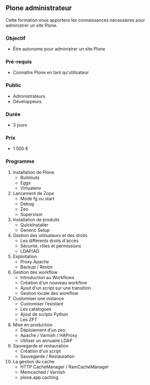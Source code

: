## Plone administrateur

Cette formation vous apportera les connaissances nécessaires pour administrer un site Plone.

### Objectif
   * Être autonome pour administrer un site Plone

### Pré-requis
   * Connaître Plone en tant qu'utilisateur

### Public
  * Administrateurs
  * Développeurs

### Durée
* 3 jours

### Prix
* 1 500 €

### Programme
1. Installation de Plone
    * Buildouts
    * Eggs
    * Virtualenv
2. Lancement de Zope
    * Mode fg ou start
    * Debug
    * Zeo
    * Supervisor
3. Installation de produits
    * QuickInstaller
    * Generic Setup
4. Gestion des utilisateurs et des droits
    * Les différents droits d'accès
    * Sécurité, rôles et permissions
    * LDAP/AD
5. Exploitation
    * Proxy Apache
    * Backup / Restor
6. Gestion des workflow
    * Introduction au Workflows
    * Création d'un nouveau workflow
    * Ajout d'un script sur une transition
    * Gestion locale des workflow
7. Customiser une instance
    * Customiser l'existant
    * Les catalogues
    * Ajout de scripts Python
    * Les ZPT
8. Mise en production
    * Déploiement d'un zeo
    * Apache / Varnish / HAProxy
    * Utiliser un annuaire LDAP
9. Sauvegarde et restauration
    * Création d'un script
    * Sauvegarde / Restauration
10. La gestion du cache
    * HTTP CacheManager / RamCacheManager
    * Memcached / Varnish
    * plone.app.caching
